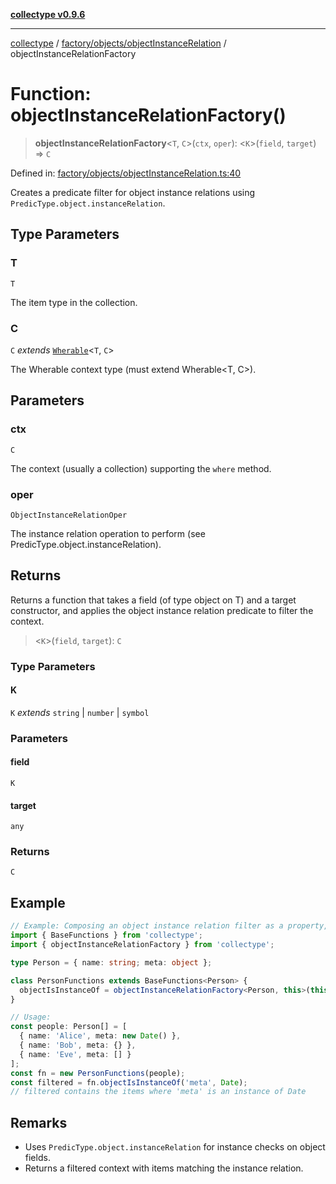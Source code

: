 [**collectype v0.9.6**](../../../../README.md)

***

[collectype](../../../../modules.md) / [factory/objects/objectInstanceRelation](../README.md) / objectInstanceRelationFactory

# Function: objectInstanceRelationFactory()

> **objectInstanceRelationFactory**\<`T`, `C`\>(`ctx`, `oper`): \<`K`\>(`field`, `target`) => `C`

Defined in: [factory/objects/objectInstanceRelation.ts:40](https://github.com/maduhaime/collectype/blob/ba52424b164c706fb5e7ecc5581685b53a2ac88d/src/factory/objects/objectInstanceRelation.ts#L40)

Creates a predicate filter for object instance relations using `PredicType.object.instanceRelation`.

## Type Parameters

### T

`T`

The item type in the collection.

### C

`C` *extends* [`Wherable`](../../../../types/utility/type-aliases/Wherable.md)\<`T`, `C`\>

The Wherable context type (must extend Wherable<T, C>).

## Parameters

### ctx

`C`

The context (usually a collection) supporting the `where` method.

### oper

`ObjectInstanceRelationOper`

The instance relation operation to perform (see PredicType.object.instanceRelation).

## Returns

Returns a function that takes a field (of type object on T) and a target constructor, and applies the object instance relation predicate to filter the context.

> \<`K`\>(`field`, `target`): `C`

### Type Parameters

#### K

`K` *extends* `string` \| `number` \| `symbol`

### Parameters

#### field

`K`

#### target

`any`

### Returns

`C`

## Example

```ts
// Example: Composing an object instance relation filter as a property, homogeneous model
import { BaseFunctions } from 'collectype';
import { objectInstanceRelationFactory } from 'collectype';

type Person = { name: string; meta: object };

class PersonFunctions extends BaseFunctions<Person> {
  objectIsInstanceOf = objectInstanceRelationFactory<Person, this>(this, 'instanceof');
}

// Usage:
const people: Person[] = [
  { name: 'Alice', meta: new Date() },
  { name: 'Bob', meta: {} },
  { name: 'Eve', meta: [] }
];
const fn = new PersonFunctions(people);
const filtered = fn.objectIsInstanceOf('meta', Date);
// filtered contains the items where 'meta' is an instance of Date
```

## Remarks

- Uses `PredicType.object.instanceRelation` for instance checks on object fields.
- Returns a filtered context with items matching the instance relation.
